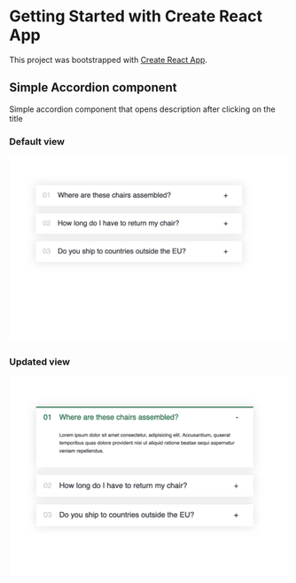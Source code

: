 # Getting Started with Create React App

This project was bootstrapped with [Create React App](https://github.com/facebook/create-react-app).

## Simple Accordion component

Simple accordion component that opens description after clicking on the title

### Default view
![default view](./public/views/default-view.png)

### Updated view
![updated view](./public/views/open-block-view.png)
